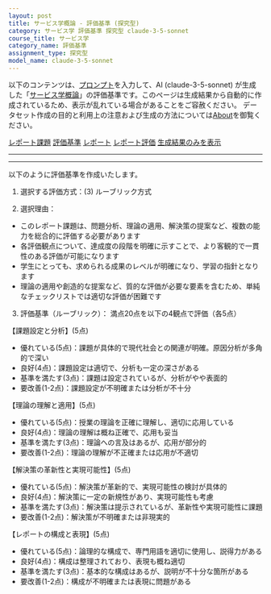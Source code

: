 ```yaml
---
layout: post
title: サービス学概論 - 評価基準 (探究型)
category: サービス学 評価基準 探究型 claude-3-5-sonnet
course_title: サービス学
category_name: 評価基準
assignment_type: 探究型
model_name: claude-3-5-sonnet
---
```


以下のコンテンツは、[プロンプト](http://127.0.0.1:8000/generated/サービス学/claude-3-5-sonnet/prompt_評価基準-探究型.md)を入力して、AI (claude-3-5-sonnet) が生成した「[サービス学概論](/contents/サービス学/)」の評価基準です。このページは生成結果から自動的に作成されているため、表示が乱れている場合があることをご容赦ください。
データセット作成の目的と利用上の注意および生成の方法については[About](/About)を御覧ください。

[レポート課題](../レポート課題-探究型)
[評価基準](../評価基準-探究型)
[レポート](../レポート-探究型)
[レポート評価](../レポート評価-探究型)
[生成結果のみを表示](http://127.0.0.1:8000/generated/サービス学/claude-3-5-sonnet/評価基準-探究型.md)
  

***
***
  
以下のように評価基準を作成いたします。

1. 選択する評価方式：(3) ルーブリック方式

2. 選択理由：
- このレポート課題は、問題分析、理論の適用、解決策の提案など、複数の能力を総合的に評価する必要があります
- 各評価観点について、達成度の段階を明確に示すことで、より客観的で一貫性のある評価が可能になります
- 学生にとっても、求められる成果のレベルが明確になり、学習の指針となります
- 理論の適用や創造的な提案など、質的な評価が必要な要素を含むため、単純なチェックリストでは適切な評価が困難です

3. 評価基準（ルーブリック）：
満点20点を以下の4観点で評価（各5点）

【課題設定と分析】(5点)
- 優れている(5点)：課題が具体的で現代社会との関連が明確。原因分析が多角的で深い
- 良好(4点)：課題設定は適切で、分析も一定の深さがある
- 基準を満たす(3点)：課題は設定されているが、分析がやや表面的
- 要改善(1-2点)：課題設定が不明確または分析が不十分

【理論の理解と適用】(5点)
- 優れている(5点)：授業の理論を正確に理解し、適切に応用している
- 良好(4点)：理論の理解は概ね正確で、応用も妥当
- 基準を満たす(3点)：理論への言及はあるが、応用が部分的
- 要改善(1-2点)：理論の理解が不正確または応用が不適切

【解決策の革新性と実現可能性】(5点)
- 優れている(5点)：解決策が革新的で、実現可能性の検討が具体的
- 良好(4点)：解決策に一定の新規性があり、実現可能性も考慮
- 基準を満たす(3点)：解決策は提示されているが、革新性や実現可能性に課題
- 要改善(1-2点)：解決策が不明確または非現実的

【レポートの構成と表現】(5点)
- 優れている(5点)：論理的な構成で、専門用語を適切に使用し、説得力がある
- 良好(4点)：構成は整理されており、表現も概ね適切
- 基準を満たす(3点)：基本的な構成はあるが、説明が不十分な箇所がある
- 要改善(1-2点)：構成が不明確または表現に問題がある
